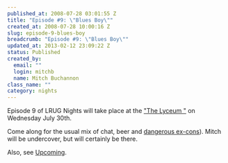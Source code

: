 ```yaml
--- 
published_at: 2008-07-28 03:01:55 Z
title: "Episode #9: \"Blues Boy\""
created_at: 2008-07-28 10:00:16 Z
slug: episode-9-blues-boy
breadcrumb: "Episode #9: \"Blues Boy\""
updated_at: 2013-02-12 23:09:22 Z
status: Published
created_by: 
  email: ""
  login: mitchb
  name: Mitch Buchannon
class_name: ""
category: nights
---
```


Episode 9 of LRUG Nights will take place at the ["The Lyceum "](http://www.beerintheevening.com/pubs/s/69/694/Lyceum/Strand) on Wednesday July 30th.

Come along for the usual mix of chat, beer and [dangerous ex-cons](http://url.ie/ii3)). Mitch will be undercover, but will certainly be there.

Also, see [Upcoming](http://upcoming.yahoo.com/event/911632/).
